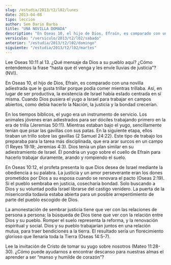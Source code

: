 ```yaml
---
slug: /estudia/2013/t2/l02/lunes
date: 2013-04-08
tipo: leccion
author: Sem Dario Barba
title: "UNA NOVILLA DOMADA"
description: "En Oseas 10, el hijo de Dios, Efraín, es comparado con una novilla adiestrada  que le gusta trillar porque podía comer mientras trillaba. Así, en lugar de ser  productiva, la existencia de Israel había estado centrada en sí misma. Cuando  Dios pusiera el yugo a Israel para tra..."
versiculo: "/versiculo/2013/t2/l02/sabado"
anterior: "/estudia/2013/t2/l02/domingo"
siguiente: "/estudia/2013/t2/l02/martes"
---
```


Lee Oseas 10:11 al 13. ¿Qué mensaje da Dios a su pueblo aquí? ¿Cómo entendemos la frase “hasta que él venga y les envíe lluvias de justicia”? (NVI).

En Oseas 10, el hijo de Dios, Efraín, es comparado con una novilla adiestrada que le gusta trillar porque podía comer mientras trillaba. Así, en lugar de ser productiva, la existencia de Israel había estado centrada en sí misma. Cuando Dios pusiera el yugo a Israel para trabajar en campos abiertos, como debía hacerlo la Nación, la justicia y la bondad crecerían.

En los tiempos bíblicos, el yugo era un instrumento de servicio. Los animales jóvenes eran adiestrados para ser dóciles trabajando primero en la era de trilla (Jeremias 50:11). Mientras estaban bajo el yugo, sencillamente tenían que pisar las gavillas con sus patas. En la siguiente etapa, ellos tiraban un trillo sobre las gavillas (2 Samuel 24:22). Este tipo de trabajo los preparaba para la tarea más disciplinada, que era arar surcos en un campo (1 Reyes 19:19; Jeremias 4:3). Dios tenía un plan similar en su adiestramiento de Israel. Él pondría un yugo sobre el cuello de Efraín para hacerlo trabajar duramente, arando y rompiendo el suelo.

En Oseas 10:12, el profeta presenta lo que Dios desea de Israel mediante la obediencia a su palabra. La justicia y un amor perseverante eran los dones prometidos por Dios a su esposa cuando se renovara el pacto (Oseas 2:19). Si el pueblo sembraba en justicia, cosecharía bondad. Solo buscando a Dios y su voluntad podía Israel librarse del castigo venidero. La puerta de la misericordia todavía estaba abierta para un posible arrepentimiento de parte del pueblo escogido de Dios.

La amonestación de sembrar justicia tiene que ver con las relaciones de persona a persona; la búsqueda de Dios tiene que ver con la relación entre Dios y su pueblo. Romper el suelo representa la reforma, y la renovación espiritual y social. Dios y su pueblo trabajarían juntos en una relación mutua, para traer bendiciones a la tierra. El resultado sería un florecimiento glorioso que llenaría toda la Tierra (Oseas 14:5-7).

Lee la invitación de Cristo de tomar su yugo sobre nosotros (Mateo 11:28-30). ¿Cómo puede ayudarnos a encontrar descanso para nuestras almas el aprender a ser “manso y humilde de corazón”?
